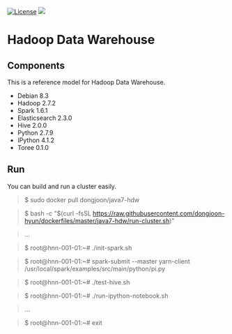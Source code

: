 [![License](https://img.shields.io/badge/license-Apache%202-blue.svg)](LICENSE)
[![](https://badge.imagelayers.io/dongjoon/java7-hdw:latest.svg)](https://imagelayers.io/?images=dongjoon/java7-hdw:latest)

Hadoop Data Warehouse
====================

Components
----------
This is a reference model for Hadoop Data Warehouse.

* Debian 8.3
* Hadoop 2.7.2
* Spark 1.6.1
* Elasticsearch 2.3.0
* Hive 2.0.0
* Python 2.7.9
* IPython 4.1.2
* Toree 0.1.0

Run
---
You can build and run a cluster easily.

> $ sudo docker pull dongjoon/java7-hdw

> $ bash -c "$(curl -fsSL https://raw.githubusercontent.com/dongjoon-hyun/dockerfiles/master/java7-hdw/run-cluster.sh)"

> ...

> $ root@hnn-001-01:~# ./init-spark.sh 

> $ root@hnn-001-01:~# spark-submit --master yarn-client /usr/local/spark/examples/src/main/python/pi.py

> $ root@hnn-001-01:~# ./test-hive.sh 

> $ root@hnn-001-01:~# ./run-ipython-notebook.sh

> ...

> $ root@hnn-001-01:~# exit
